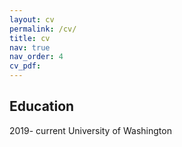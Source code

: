 ```yaml
---
layout: cv
permalink: /cv/
title: cv
nav: true
nav_order: 4
cv_pdf: 
---
```


## Education

2019- current University of Washington

